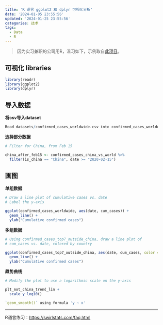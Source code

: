 ```yaml
---
title: 'R 语言 ggplot2 和 dplyr 可视化分析'
date: '2024-01-05 23:55:56'
updated: '2024-01-25 23:55:56'
categories: 技术
tags:
  - Data
  - R
---
```


> 因为实习兼职的公司用R，温习如下，示例取自[此项目](https://app.datacamp.com/workspace/w/980fb8cc-bfa9-4071-aea3-ca8b1e3a95a8/edit)。

## 可视化 libraries

```R
library(readr)
library(ggplot2)
library(dplyr)
```

## 导入数据

**将csv导入dataset**
<!-- more -->

```R
Read datasets/confirmed_cases_worldwide.csv into confirmed_cases_worldwide
```

**选择部分数据**

```R
# Filter for China, from Feb 15

china_after_feb15 <- confirmed_cases_china_vs_world %>%
  filter(is_china == "China", date >= "2020-02-15")
```

## 画图

**单组数据**

```R
# Draw a line plot of cumulative cases vs. date
# Label the y-axis

ggplot(confirmed_cases_worldwide, aes(date, cum_cases)) +
  geom_line() +
  ylab("Cumulative confirmed cases")
```

**多组数据**

```R
# Using confirmed_cases_top7_outside_china, draw a line plot of
# cum_cases vs. date, colored by country

ggplot(confirmed_cases_top7_outside_china, aes(date, cum_cases, color = country)) +
  geom_line() +
  ylab("Cumulative confirmed cases")
```

**趋势曲线**

```R
# Modify the plot to use a logarithmic scale on the y-axis

plt_not_china_trend_lin +
  scale_y_log10()

`geom_smooth()` using formula 'y ~ x'
```

---

R语言练习：https://swirlstats.com/faq.html
